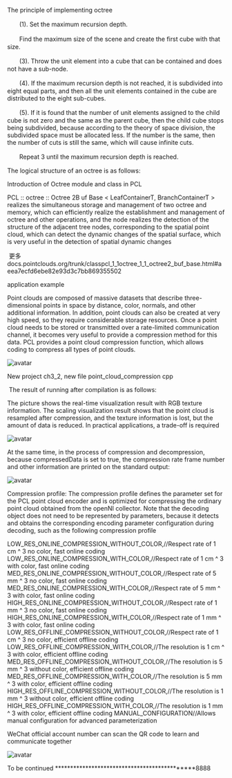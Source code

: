 The principle of implementing octree  

 　　(1). Set the maximum recursion depth. 

 　　Find the maximum size of the scene and create the first cube with that size. 

 　　(3). Throw the unit element into a cube that can be contained and does not have a sub-node. 

 　　(4). If the maximum recursion depth is not reached, it is subdivided into eight equal parts, and then all the unit elements contained in the cube are distributed to the eight sub-cubes. 

 　　(5). If it is found that the number of unit elements assigned to the child cube is not zero and the same as the parent cube, then the child cube stops being subdivided, because according to the theory of space division, the subdivided space must be allocated less. If the number is the same, then the number of cuts is still the same, which will cause infinite cuts. 

 　　Repeat 3 until the maximum recursion depth is reached. 

 The logical structure of an octree is as follows: 

 Introduction of Octree module and class in PCL 

 PCL :: octree :: Octree 2B uf Base < LeafContainerT, BranchContainerT > realizes the simultaneous storage and management of two octree and memory, which can efficiently realize the establishment and management of octree and other operations, and the node realizes the detection of the structure of the adjacent tree nodes, corresponding to the spatial point cloud, which can detect the dynamic changes of the spatial surface, which is very useful in the detection of spatial dynamic changes 

  更多 docs.pointclouds.org/trunk/classpcl_1_1octree_1_1_octree2_buf_base.html#aeea7ecfd6ebe82e93d3c7bb869355502  

 application example 

 Point clouds are composed of massive datasets that describe three-dimensional points in space by distance, color, normals, and other additional information. In addition, point clouds can also be created at very high speed, so they require considerable storage resources. Once a point cloud needs to be stored or transmitted over a rate-limited communication channel, it becomes very useful to provide a compression method for this data. PCL provides a point cloud compression function, which allows coding to compress all types of point clouds. 

 ![avatar]( compression_tutorial.png) 

 New project ch3_2, new file point_cloud_compression cpp 

  The result of running after compilation is as follows: 

 The picture shows the real-time visualization result with RGB texture information. The scaling visualization result shows that the point cloud is resampled after compression, and the texture information is lost, but the amount of data is reduced. In practical applications, a trade-off is required 

 ![avatar]( 976394-20170225125350913-44896194.png) 

 At the same time, in the process of compression and decompression, because compressedData is set to true, the compression rate frame number and other information are printed on the standard output: 

 ![avatar]( 976394-20170225125408195-1064120255.png) 

 Compression profile: The compression profile defines the parameter set for the PCL point cloud encoder and is optimized for compressing the ordinary point cloud obtained from the openNI collector. Note that the decoding object does not need to be represented by parameters, because it detects and obtains the corresponding encoding parameter configuration during decoding, such as the following compression profile 

 LOW_RES_ONLINE_COMPRESSION_WITHOUT_COLOR,//Respect rate of 1 cm ^ 3 no color, fast online coding LOW_RES_ONLINE_COMPRESSION_WITH_COLOR,//Respect rate of 1 cm ^ 3 with color, fast online coding MED_RES_ONLINE_COMPRESSION_WITHOUT_COLOR,//Respect rate of 5 mm ^ 3 no color, fast online coding MED_RES_ONLINE_COMPRESSION_WITH_COLOR,//Respect rate of 5 mm ^ 3 with color, fast online coding HIGH_RES_ONLINE_COMPRESSION_WITHOUT_COLOR,//Respect rate of 1 mm ^ 3 no color, fast online coding HIGH_RES_ONLINE_COMPRESSION_WITH_COLOR,//Respect rate of 1 mm ^ 3 with color, fast online coding LOW_RES_OFFLINE_COMPRESSION_WITHOUT_COLOR,//Respect rate of 1 cm ^ 3 no color, efficient offline coding LOW_RES_OFFLINE_COMPRESSION_WITH_COLOR,//The resolution is 1 cm ^ 3 with color, efficient offline coding MED_RES_OFFLINE_COMPRESSION_WITHOUT_COLOR,//The resolution is 5 mm ^ 3 without color, efficient offline coding MED_RES_OFFLINE_COMPRESSION_WITH_COLOR,//The resolution is 5 mm ^ 3 with color, efficient offline coding HIGH_RES_OFFLINE_COMPRESSION_WITHOUT_COLOR,//The resolution is 1 mm ^ 3 without color, efficient offline coding HIGH_RES_OFFLINE_COMPRESSION_WITH_COLOR,//The resolution is 1 mm ^ 3 with color, efficient offline coding MANUAL_CONFIGURATION//Allows manual configuration for advanced parameterization 

 WeChat official account number can scan the QR code to learn and communicate together 

 ![avatar]( 976394-20170303134619891-462981285.jpg) 

 To be continued *********************************************8888 

